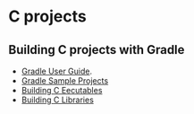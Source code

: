 # C projects

## Building C projects with Gradle

* [Gradle User Guide](https://docs.gradle.org/current/userguide/native_software.html).
* [Gradle Sample Projects](https://github.com/gradle/gradle/tree/master/subprojects/docs/src/samples/native-binaries)
* [Building C Eecutables](https://guides.gradle.org/building-c-executables/)
* [Building C Libraries](https://guides.gradle.org/building-cpp-libraries/)
